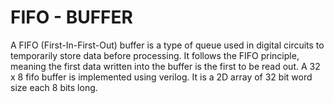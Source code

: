 # FIFO - BUFFER
A FIFO (First-In-First-Out) buffer is a type of queue used in digital circuits to temporarily store data before processing. It follows the FIFO principle, meaning the first data written into the buffer is the first to be read out.
A 32 x 8 fifo buffer is implemented using verilog. It is a 2D array of 32 bit word size each 8 bits long.

